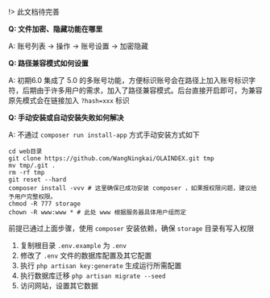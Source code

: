 !> 此文档待完善

**Q: 文件加密、隐藏功能在哪里**

A: 账号列表 -> 操作 -> 账号设置 -> 加密隐藏


**Q: 路径兼容模式如何设置**

A: 初期6.0 集成了 5.0 的多账号功能，方便标识账号会在路径上加入账号标识字符，后期由于许多用户的需求，加入了路径兼容模式。后台直接开启即可，为兼容原先模式会在链接加入 `?hash=xxx` 标识

**Q: 手动安装或自动安装失败如何解决**

A: 不通过 `composer run install-app` 方式手动安装方式如下

```
cd web目录
git clone https://github.com/WangNingkai/OLAINDEX.git tmp 
mv tmp/.git . 
rm -rf tmp 
git reset --hard 
composer install -vvv # 这里确保已成功安装 composer ，如果报权限问题，建议给予用户完整权限。
chmod -R 777 storage 
chown -R www:www * # 此处 www 根据服务器具体用户组而定
```

前提已通过上面步骤，使用 `composer` 安装依赖，确保 `storage` 目录有写入权限

1. 复制根目录 `.env.example` 为 `.env`
2. 修改了 `.env` 文件的数据库配置及其它配置
3. 执行 `php artisan key:generate` 生成运行所需配置
4. 执行数据库迁移 `php artisan migrate --seed`
5. 访问网站，设置其它数据

